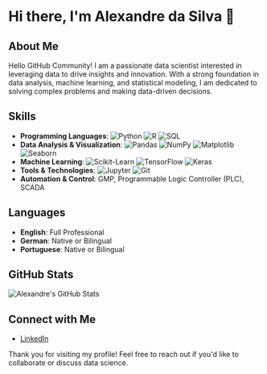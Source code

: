 # Hi there, I'm Alexandre da Silva 👋

## About Me
Hello GitHub Community!
I am a passionate data scientist interested in leveraging data to drive insights and innovation. With a strong foundation in data analysis, machine learning, and statistical modeling, I am dedicated to solving complex problems and making data-driven decisions.


## Skills
- **Programming Languages**: ![Python](https://img.shields.io/badge/-Python-black?style=flat-square&logo=python) ![R](https://img.shields.io/badge/-R-black?style=flat-square&logo=r) ![SQL](https://img.shields.io/badge/-SQL-black?style=flat-square&logo=postgresql)
- **Data Analysis & Visualization**: ![Pandas](https://img.shields.io/badge/-Pandas-black?style=flat-square&logo=pandas) ![NumPy](https://img.shields.io/badge/-NumPy-black?style=flat-square&logo=numpy) ![Matplotlib](https://img.shields.io/badge/-Matplotlib-black?style=flat-square&logo=matplotlib) ![Seaborn](https://img.shields.io/badge/-Seaborn-black?style=flat-square&logo=seaborn)
- **Machine Learning**: ![Scikit-Learn](https://img.shields.io/badge/-Scikit--Learn-black?style=flat-square&logo=scikit-learn) ![TensorFlow](https://img.shields.io/badge/-TensorFlow-black?style=flat-square&logo=tensorflow) ![Keras](https://img.shields.io/badge/-Keras-black?style=flat-square&logo=keras)
- **Tools & Technologies**: ![Jupyter](https://img.shields.io/badge/-Jupyter-black?style=flat-square&logo=jupyter) ![Git](https://img.shields.io/badge/-Git-black?style=flat-square&logo=git) 
- **Automation & Control**: GMP, Programmable Logic Controller (PLC), SCADA


## Languages
- **English**: Full Professional
- **German**: Native or Bilingual
- **Portuguese**: Native or Bilingual



## GitHub Stats
![Alexandre's GitHub Stats](https://github-readme-stats.vercel.app/api?username=yourusername&show_icons=true)

## Connect with Me
- [LinkedIn](https://www.linkedin.com/in/alexandre-da-silva-5a4000154)

Thank you for visiting my profile! Feel free to reach out if you'd like to collaborate or discuss data science.
